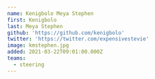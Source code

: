 ```yaml
---
name: Kenigbolo Meya Stephen
first: Kenigbolo
last: Meya Stephen
github: 'https://github.com/kenigbolo'
twitter: 'https://twitter.com/expensivestevie'
image: kmstephen.jpg
added: 2021-03-22T09:01:00.000Z
teams:
  - steering
---
```

